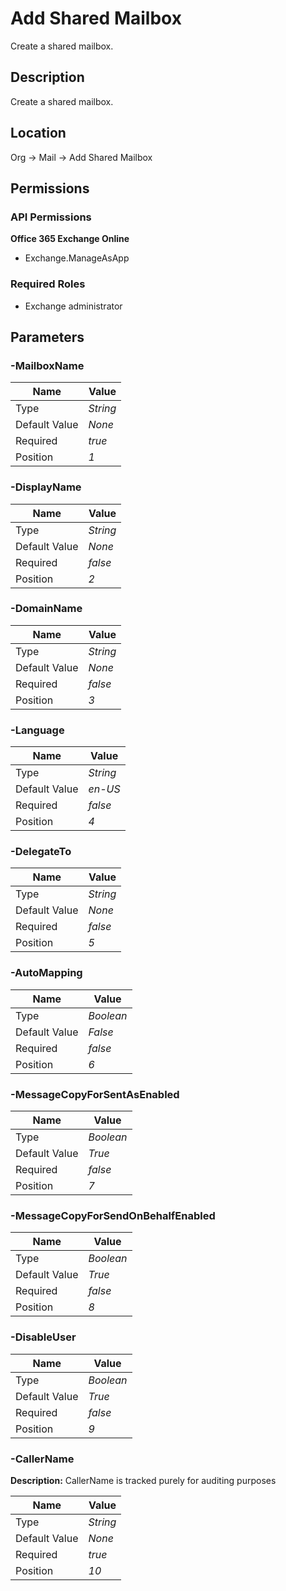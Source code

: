 # Add Shared Mailbox

Create a shared mailbox.

## Description

Create a shared mailbox.

## Location

Org &rarr; Mail &rarr; Add Shared Mailbox

## Permissions

### API Permissions

**Office 365 Exchange Online**
- Exchange.ManageAsApp

### Required Roles

- Exchange administrator

## Parameters

### -MailboxName

| Name | Value |
|---|---|
| Type | _String_ |
| Default Value | _None_ |
| Required | _true_ |
| Position | _1_ |

### -DisplayName

| Name | Value |
|---|---|
| Type | _String_ |
| Default Value | _None_ |
| Required | _false_ |
| Position | _2_ |

### -DomainName

| Name | Value |
|---|---|
| Type | _String_ |
| Default Value | _None_ |
| Required | _false_ |
| Position | _3_ |

### -Language

| Name | Value |
|---|---|
| Type | _String_ |
| Default Value | _en-US_ |
| Required | _false_ |
| Position | _4_ |

### -DelegateTo

| Name | Value |
|---|---|
| Type | _String_ |
| Default Value | _None_ |
| Required | _false_ |
| Position | _5_ |

### -AutoMapping

| Name | Value |
|---|---|
| Type | _Boolean_ |
| Default Value | _False_ |
| Required | _false_ |
| Position | _6_ |

### -MessageCopyForSentAsEnabled

| Name | Value |
|---|---|
| Type | _Boolean_ |
| Default Value | _True_ |
| Required | _false_ |
| Position | _7_ |

### -MessageCopyForSendOnBehalfEnabled

| Name | Value |
|---|---|
| Type | _Boolean_ |
| Default Value | _True_ |
| Required | _false_ |
| Position | _8_ |

### -DisableUser

| Name | Value |
|---|---|
| Type | _Boolean_ |
| Default Value | _True_ |
| Required | _false_ |
| Position | _9_ |

### -CallerName

**Description:** CallerName is tracked purely for auditing purposes 

| Name | Value |
|---|---|
| Type | _String_ |
| Default Value | _None_ |
| Required | _true_ |
| Position | _10_ |


